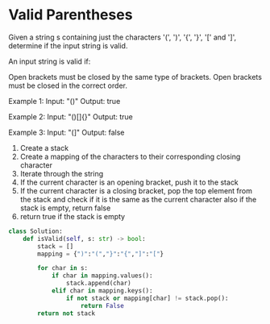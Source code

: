 # Valid Parentheses

Given a string s containing just the characters '(', ')', '{', '}', '[' and ']', determine if the input string is valid.

An input string is valid if:

Open brackets must be closed by the same type of brackets.
Open brackets must be closed in the correct order.

Example 1: Input: "()" Output: true

Example 2: Input: "()[]{}" Output: true

Example 3: Input: "(]" Output: false

1. Create a stack
2. Create a mapping of the characters to their corresponding closing character
3. Iterate through the string
4. If the current character is an opening bracket, push it to the stack
5. If the current character is a closing bracket, pop the top element from the stack and check if it is the same as the current character also if the stack is empty, return false
6. return true if the stack is empty

```py
class Solution:
    def isValid(self, s: str) -> bool:
        stack = []
        mapping = {")":"(","}":"{","]":"["}

        for char in s:
            if char in mapping.values():
                stack.append(char)
            elif char in mapping.keys():
                if not stack or mapping[char] != stack.pop():
                    return False
        return not stack
```

